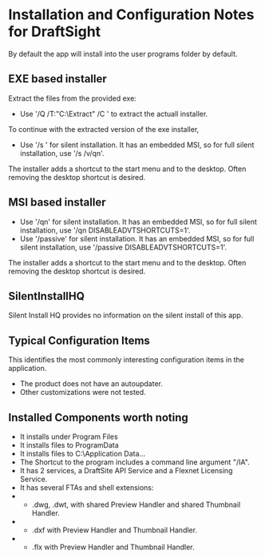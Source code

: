 # Installation and Configuration Notes for DraftSight

By default the app will install into the user programs folder by default.


## EXE based installer

Extract the files from the provided exe:
* Use '/Q /T:"C:\Extract" /C ' to extract the actuall installer.

To continue with the extracted version of the exe installer,
* Use '/s ' for silent installation.  It has an embedded MSI, so for full silent installation, use '/s /v/qn'.

The installer adds a shortcut to the start menu and to the desktop.  Often removing the desktop shortcut is desired.

## MSI based installer
* Use '/qn' for silent installation.  It has an embedded MSI, so for full silent installation, use '/qn DISABLEADVTSHORTCUTS=1'.
* Use '/passive' for silent installation.  It has an embedded MSI, so for full silent installation, use '/passive DISABLEADVTSHORTCUTS=1'.

The installer adds a shortcut to the start menu and to the desktop.  Often removing the desktop shortcut is desired.

## SilentInstallHQ
Silent Install HQ provides no information on the silent install of this app.  

## Typical Configuration Items 

This identifies the most commonly interesting configuration items in the application.

* The product does not have an autoupdater.
* Other customizations were not tested.

## Installed Components worth noting


* It installs under Program Files
* It installs files to ProgramData
* It installs files to C:\Application Data\...
* The Shortcut to the program includes a command line argument "/IA".
* It has 2 services, a DraftSite API Service and a Flexnet Licensing Service.
* It has several FTAs and shell extensions:
* * .dwg, .dwt, with shared Preview Handler and shared Thumbnail Handler.
* * .dxf with Preview Handler and Thumbnail Handler.
* * .flx with Preview Handler and Thumbnail Handler.